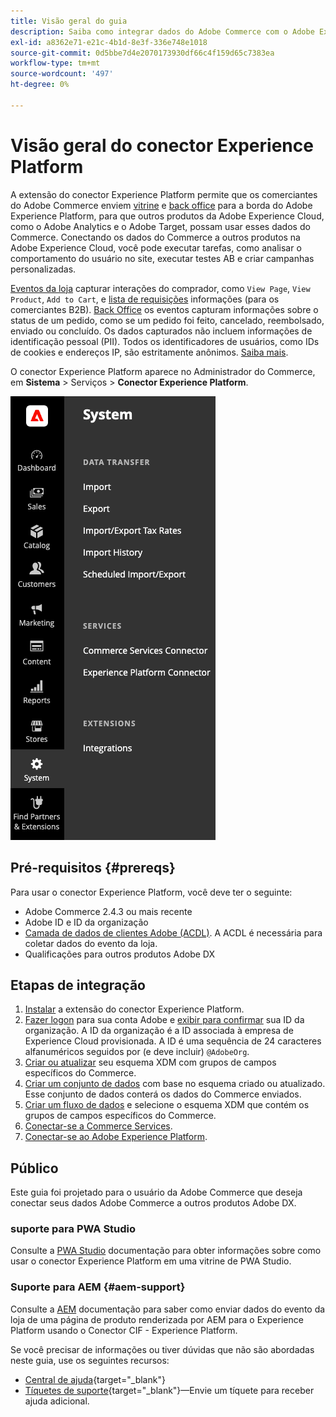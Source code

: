 ```yaml
---
title: Visão geral do guia
description: Saiba como integrar dados do Adobe Commerce com o Adobe Experience Platform usando o conector Experience Platform.
exl-id: a8362e71-e21c-4b1d-8e3f-336e748e1018
source-git-commit: 0d5bbe7d4e2070173930df66c4f159d65c7383ea
workflow-type: tm+mt
source-wordcount: '497'
ht-degree: 0%

---
```


# Visão geral do conector Experience Platform

A extensão do conector Experience Platform permite que os comerciantes do Adobe Commerce enviem [vitrine](events.md#storefront-events) e [back office](events.md#back-office-events) para a borda do Adobe Experience Platform, para que outros produtos da Adobe Experience Cloud, como o Adobe Analytics e o Adobe Target, possam usar esses dados do Commerce. Conectando os dados do Commerce a outros produtos na Adobe Experience Cloud, você pode executar tarefas, como analisar o comportamento do usuário no site, executar testes AB e criar campanhas personalizadas.

[Eventos da loja](events.md#storefront-events) capturar interações do comprador, como `View Page`, `View Product`, `Add to Cart`, e [lista de requisições](events.md#b2b-events) informações (para os comerciantes B2B). [Back Office](events.md#back-office-events) os eventos capturam informações sobre o status de um pedido, como se um pedido foi feito, cancelado, reembolsado, enviado ou concluído. Os dados capturados não incluem informações de identificação pessoal (PII). Todos os identificadores de usuários, como IDs de cookies e endereços IP, são estritamente anônimos. [Saiba mais](https://www.adobe.com/privacy/experience-cloud.html).

O conector Experience Platform aparece no Administrador do Commerce, em **Sistema** > Serviços > **Conector Experience Platform**.

![Exibição do administrador da extensão do conector do Experience Platform](assets/epc-adminui.png)

## Pré-requisitos {#prereqs}

Para usar o conector Experience Platform, você deve ter o seguinte:

- Adobe Commerce 2.4.3 ou mais recente
- Adobe ID e ID da organização
- [Camada de dados de clientes Adobe (ACDL)](https://experienceleague.adobe.com/docs/experience-platform/tags/extensions/client/client-data-layer/overview.html). A ACDL é necessária para coletar dados do evento da loja.
- Qualificações para outros produtos Adobe DX

## Etapas de integração

1. [Instalar](install.md) a extensão do conector Experience Platform.
1. [Fazer logon](https://helpx.adobe.com/manage-account/using/access-adobe-id-account.html) para sua conta Adobe e [exibir para confirmar](https://experienceleague.adobe.com/docs/core-services/interface/administration/organizations.html#concept_EA8AEE5B02CF46ACBDAD6A8508646255) sua ID da organização. A ID da organização é a ID associada à empresa de Experience Cloud provisionada. A ID é uma sequência de 24 caracteres alfanuméricos seguidos por (e deve incluir) `@AdobeOrg`.
1. [Criar ou atualizar](update-xdm.md) seu esquema XDM com grupos de campos específicos do Commerce.
1. [Criar um conjunto de dados](https://experienceleague.adobe.com/docs/platform-learn/implement-mobile-sdk/experience-cloud/platform.html#create-a-dataset) com base no esquema criado ou atualizado. Esse conjunto de dados conterá os dados do Commerce enviados.
1. [Criar um fluxo de dados](https://experienceleague.adobe.com/docs/experience-platform/edge/datastreams/overview.html) e selecione o esquema XDM que contém os grupos de campos específicos do Commerce.
1. [Conectar-se a Commerce Services](../landing/saas.md).
1. [Conectar-se ao Adobe Experience Platform](connect-data.md).

## Público

Este guia foi projetado para o usuário da Adobe Commerce que deseja conectar seus dados Adobe Commerce a outros produtos Adobe DX.

### suporte para PWA Studio

Consulte a [PWA Studio](https://developer.adobe.com/commerce/pwa-studio/integrations/adobe-commerce/aep/) documentação para obter informações sobre como usar o conector Experience Platform em uma vitrine de PWA Studio.

### Suporte para AEM {#aem-support}

Consulte a [AEM](https://experienceleague.adobe.com/docs/experience-manager-cloud-service/content/content-and-commerce/integrations/aep.html) documentação para saber como enviar dados do evento da loja de uma página de produto renderizada por AEM para o Experience Platform usando o Conector CIF - Experience Platform.

Se você precisar de informações ou tiver dúvidas que não são abordadas neste guia, use os seguintes recursos:

- [Central de ajuda](https://experienceleague.adobe.com/docs/commerce-knowledge-base/kb/overview.html){target="_blank"}
- [Tíquetes de suporte](https://experienceleague.adobe.com/docs/commerce-knowledge-base/kb/help-center-guide/magento-help-center-user-guide.html#submit-ticket){target="_blank"}—Envie um tíquete para receber ajuda adicional.
